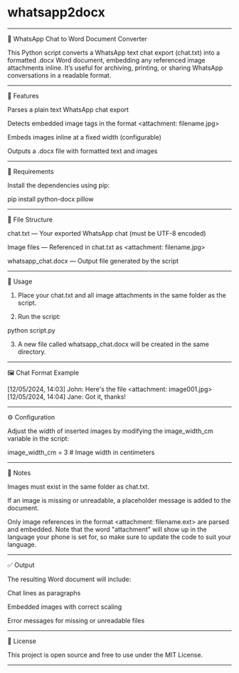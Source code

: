 # whatsapp2docx

---

📄 WhatsApp Chat to Word Document Converter

This Python script converts a WhatsApp text chat export (chat.txt) into a formatted .docx Word document, embedding any referenced image attachments inline. It’s useful for archiving, printing, or sharing WhatsApp conversations in a readable format.


---

🔧 Features

Parses a plain text WhatsApp chat export

Detects embedded image tags in the format <attachment: filename.jpg>

Embeds images inline at a fixed width (configurable)

Outputs a .docx file with formatted text and images



---

🧰 Requirements

Install the dependencies using pip:

pip install python-docx pillow


---

📁 File Structure

chat.txt — Your exported WhatsApp chat (must be UTF-8 encoded)

Image files — Referenced in chat.txt as <attachment: filename.jpg>

whatsapp_chat.docx — Output file generated by the script



---

📝 Usage

1. Place your chat.txt and all image attachments in the same folder as the script.


2. Run the script:



python script.py

3. A new file called whatsapp_chat.docx will be created in the same directory.




---

🖼️ Chat Format Example

[12/05/2024, 14:03] John: Here's the file
<attachment: image001.jpg>
[12/05/2024, 14:04] Jane: Got it, thanks!


---

⚙️ Configuration

Adjust the width of inserted images by modifying the image_width_cm variable in the script:

image_width_cm = 3  # Image width in centimeters


---

📌 Notes

Images must exist in the same folder as chat.txt.

If an image is missing or unreadable, a placeholder message is added to the document.

Only image references in the format <attachment: filename.ext> are parsed and embedded. Note that the word "attachment" will show up in the language your phone is set for, so make sure to update the code to suit your language.



---

✅ Output

The resulting Word document will include:

Chat lines as paragraphs

Embedded images with correct scaling

Error messages for missing or unreadable files



---

📄 License

This project is open source and free to use under the MIT License.


---
